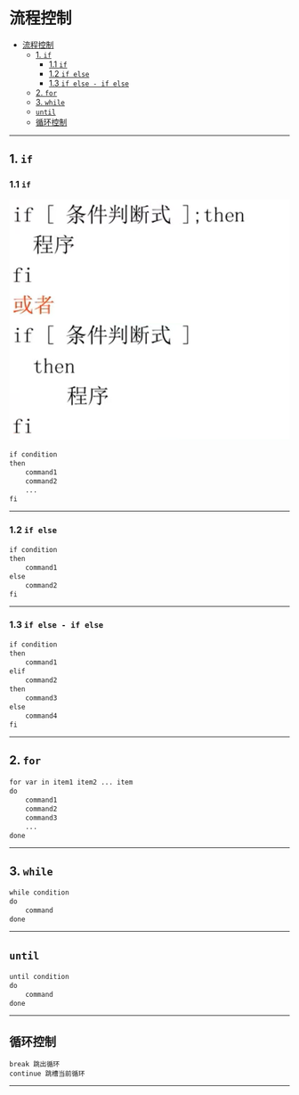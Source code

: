 # 流程控制

- [流程控制](#流程控制)
  - [1. `if`](#1-if)
    - [1.1 `if`](#11-if)
    - [1.2 `if else`](#12-if-else)
    - [1.3 `if else - if else`](#13-if-else---if-else)
  - [2. `for`](#2-for)
  - [3. `while`](#3-while)
  - [`until`](#until)
  - [循环控制](#循环控制)

---

## 1. `if`

### 1.1 `if`

![单分支](images/2023-08-20-22-51-25.png)

```Linux
if condition
then
    command1
    command2
    ...
fi
```

---

### 1.2 `if else`

```Linux
if condition
then 
    command1
else 
    command2
fi
```

---

### 1.3 `if else - if else`

```Linux
if condition
then 
    command1
elif 
    command2
then 
    command3
else 
    command4
fi
```

---

## 2. `for`

```Linux
for var in item1 item2 ... item
do
    command1
    command2
    command3
    ...
done
```

---

## 3. `while`

```Linux
while condition
do 
    command
done
```

---

## `until`

```Linux
until condition
do 
    command
done
```

---

## 循环控制

```Linux
break 跳出循环
continue 跳槽当前循环
```

---
